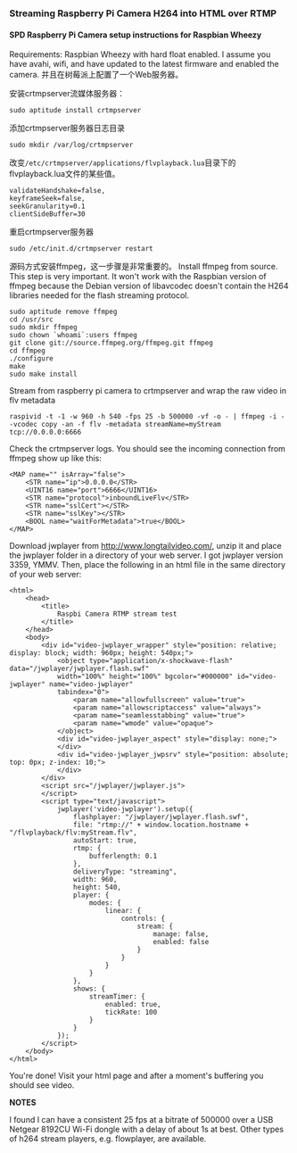 ### Streaming Raspberry Pi Camera H264 into HTML over RTMP

#### SPD Raspberry Pi Camera setup instructions for Raspbian Wheezy

Requirements: Raspbian Wheezy with hard float enabled. I assume you have avahi, wifi, and have updated to the latest 
firmware and enabled the camera. 并且在树莓派上配置了一个Web服务器。

安装crtmpserver流媒体服务器：

    sudo aptitude install crtmpserver

添加crtmpserver服务器日志目录

    sudo mkdir /var/log/crtmpserver

改变<code>/etc/crtmpserver/applications/flvplayback.lua</code>目录下的flvplayback.lua文件的某些值。

    validateHandshake=false,
    keyframeSeek=false,
    seekGranularity=0.1
    clientSideBuffer=30

重启crtmpserver服务器

    sudo /etc/init.d/crtmpserver restart

源码方式安装ffmpeg，这一步骤是非常重要的。
Install ffmpeg from source. This step is very important. It won't work with the Raspbian version of ffmpeg because the 
Debian version of libavcodec doesn't contain the H264 libraries needed for the flash streaming protocol.

    sudo aptitude remove ffmpeg
    cd /usr/src
    sudo mkdir ffmpeg
    sudo chown `whoami`:users ffmpeg
    git clone git://source.ffmpeg.org/ffmpeg.git ffmpeg
    cd ffmpeg
    ./configure
    make
    sudo make install

Stream from raspberry pi camera to crtmpserver and wrap the raw video in flv metadata

    raspivid -t -1 -w 960 -h 540 -fps 25 -b 500000 -vf -o - | ffmpeg -i - -vcodec copy -an -f flv -metadata streamName=myStream tcp://0.0.0.0:6666

Check the crtmpserver logs. You should see the incoming connection from ffmpeg show up like this:

    <MAP name="" isArray="false">
        <STR name="ip">0.0.0.0</STR>
        <UINT16 name="port">6666</UINT16>
        <STR name="protocol">inboundLiveFlv</STR>
        <STR name="sslCert"></STR>
        <STR name="sslKey"></STR>
        <BOOL name="waitForMetadata">true</BOOL>
    </MAP>

Download jwplayer from http://www.longtailvideo.com/, unzip it and place the jwplayer folder in a directory of your 
web server. I got jwplayer version 3359, YMMV. Then, place the following in an html file in the same directory of 
your web server:

    <html>
        <head>
            <title>
                Raspbi Camera RTMP stream test
            </title>
        </head>
        <body>
            <div id="video-jwplayer_wrapper" style="position: relative; display: block; width: 960px; height: 540px;">
                <object type="application/x-shockwave-flash" data="/jwplayer/jwplayer.flash.swf"
                width="100%" height="100%" bgcolor="#000000" id="video-jwplayer" name="video-jwplayer"
                tabindex="0">
                    <param name="allowfullscreen" value="true">
                    <param name="allowscriptaccess" value="always">
                    <param name="seamlesstabbing" value="true">
                    <param name="wmode" value="opaque">
                </object>
                <div id="video-jwplayer_aspect" style="display: none;">
                </div>
                <div id="video-jwplayer_jwpsrv" style="position: absolute; top: 0px; z-index: 10;">
                </div>
            </div>
            <script src="/jwplayer/jwplayer.js">
            </script>
            <script type="text/javascript">
                jwplayer('video-jwplayer').setup({
                    flashplayer: "/jwplayer/jwplayer.flash.swf",
                    file: "rtmp://" + window.location.hostname + "/flvplayback/flv:myStream.flv",
                    autoStart: true,
                    rtmp: {
                        bufferlength: 0.1
                    },
                    deliveryType: "streaming",
                    width: 960,
                    height: 540,
                    player: {
                        modes: {
                            linear: {
                                controls: {
                                    stream: {
                                        manage: false,
                                        enabled: false
                                    }
                                }
                            }
                        }
                    },
                    shows: {
                        streamTimer: {
                            enabled: true,
                            tickRate: 100
                        }
                    }
                });
            </script>
        </body>
    </html>

You're done! Visit your html page and after a moment's buffering you should see video.

<b>NOTES</b>

I found I can have a consistent 25 fps at a bitrate of 500000 over a USB Netgear 8192CU Wi-Fi dongle with a delay of about 1s at best.
Other types of h264 stream players, e.g. flowplayer, are available.







